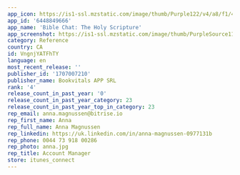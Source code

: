 ```yaml
---
app_icon: https://is1-ssl.mzstatic.com/image/thumb/Purple122/v4/a8/f1/44/a8f14462-d2a9-24bb-c8e7-d44278d248f8/AppIcon-0-0-1x_U007ephone-0-0-sRGB-85-220.jpeg/1024x1024bb.png
app_id: '6448849666'
app_name: 'Bible Chat: The Holy Scripture'
app_screenshot: https://is1-ssl.mzstatic.com/image/thumb/PurpleSource116/v4/a2/21/b2/a221b2e1-718e-bde0-8eae-f31a0882625c/0f8ede1e-cef3-49c0-aab4-a4e6138e811a_BC_Update_SS1.jpg/1284x2778bb.png
category: Reference
country: CA
id: VngnjYATFhTY
language: en
most_recent_release: ''
publisher_id: '1707007210'
publisher_name: Bookvitals APP SRL
rank: '4'
release_count_in_past_year: '0'
release_count_in_past_year_category: 23
release_count_in_past_year_top_in_category: 23
rep_email: anna.magnussen@bitrise.io
rep_first_name: Anna
rep_full_name: Anna Magnussen
rep_linkedin: https://uk.linkedin.com/in/anna-magnussen-0977131b
rep_phone: 0044 73 918 00286
rep_photo: anna.jpg
rep_title: Account Manager
store: itunes_connect
---
```

